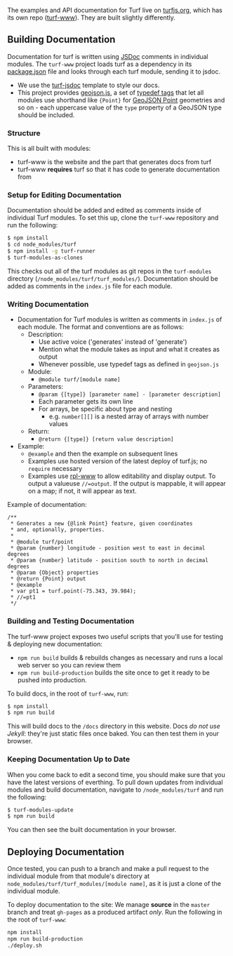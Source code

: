 The examples and API documentation for Turf live on [turfjs.org](http://turfjs.org), which has its own repo ([turf-www](http://github.com/turf/turf-www)). They are built slightly differently.

## Building Documentation

Documentation for turf is written using [JSDoc](http://usejsdoc.org/) comments
in individual modules. The `turf-www` project loads turf as a dependency
in its [package.json](https://github.com/Turfjs/turf-www/blob/master/package.json) file and looks through each turf module,
sending it to jsdoc.

* We use the [turf-jsdoc](https://github.com/turfjs/turf-jsdoc) template to style
  our docs.
* This project provides [geojson.js](https://github.com/Turfjs/turf-www/blob/master/geojson.js), a set of [typedef tags](http://usejsdoc.org/tags-typedef.html)
  that let all modules use shorthand like `{Point}` for [GeoJSON Point](http://geojson.org/geojson-spec.html#point)
  geometries and so on - each uppercase value of the `type` property of a GeoJSON
  type should be included.

### Structure

This is all built with modules:

* turf-www is the website and the part that generates docs from turf
* turf-www **requires** turf so that it has code to generate documentation from

### Setup for Editing Documentation

Documentation should be added and edited as comments inside of individual Turf modules. To set this up, clone the `turf-www` repository and run the following:

```sh
$ npm install
$ cd node_modules/turf
$ npm install -g turf-runner
$ turf-modules-as-clones
```

This checks out all of the turf modules as git repos in the `turf-modules` directory (`/node_modules/turf/turf_modules/`). Documentation should be added as comments in the `index.js` file for each module.

### Writing Documentation

* Documentation for Turf modules is written as comments in `index.js` of each module. The format and conventions are as follows:
  * Description:
  	* Use active voice ('generates' instead of 'generate')
  	* Mention what the module takes as input and what it creates as output
  	* Whenever possible, use typedef tags as defined in `geojson.js`
  * Module:
	* `@module turf/[module name]`
  * Parameters:
	* `@param {[type]} [parameter name] - [parameter description]`
	* Each parameter gets its own line
	* For arrays, be specific about type and nesting
		* e.g. `number[][]` is a nested array of arrays with number values
  * Return:
	* `@return {[type]} [return value description]`
* Example:
  * `@example` and then the example on subsequent lines
  * Examples use hosted version of the latest deploy of turf.js; no `require` necessary
  * Examples use [rpl-www](http://github.com/tmcw/rpl-www) to allow editability and display output. To output a valueuse `//=output`. If the output is mappable, it will appear on a map; if not, it will appear as text.

Example of documentation:

```
/**
 * Generates a new {@link Point} feature, given coordinates
 * and, optionally, properties.
 *
 * @module turf/point
 * @param {number} longitude - position west to east in decimal degrees
 * @param {number} latitude - position south to north in decimal degrees
 * @param {Object} properties
 * @return {Point} output
 * @example
 * var pt1 = turf.point(-75.343, 39.984);
 * //=pt1
 */
 ```

### Building and Testing Documentation

The turf-www project exposes two useful scripts that you'll use for testing & deploying new documentation:

* `npm run build` builds & rebuilds changes as necessary and runs a local web server so you can review them
* `npm run build-production` builds the site once to get it ready to be pushed into production.

To build docs, in the root of `turf-www`, run:

```sh
$ npm install
$ npm run build
```

This will build docs to the `/docs` directory in this website. Docs _do not use Jekyll_:
they're just static files once baked. You can then test them in your browser.

### Keeping Documentation Up to Date

When you come back to edit a second time, you should make sure that you have the latest versions of everthing. To pull down updates from individual modules and build documentation, navigate to `/node_modules/turf` and run the following:

```sh
$ turf-modules-update
$ npm run build
```

You can then see the built documentation in your browser.

## Deploying Documentation

Once tested, you can push to a branch and make a pull request to the individual module from that module's directory at `node_modules/turf/turf_modules/[module name]`, as it is just a clone of the individual module.

To deploy documentation to the site: We manage **source** in the `master` branch and treat `gh-pages` as a
produced artifact _only_. Run the following in the root of `turf-www`:

```sh
npm install
npm run build-production
./deploy.sh
```
